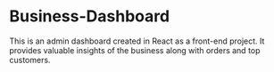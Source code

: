 # Business-Dashboard
This is an admin dashboard created in React as a front-end project. 
It provides valuable insights of the business along with orders and top customers.
